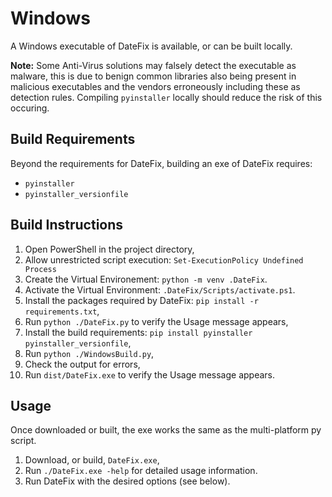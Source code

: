 # Windows

A Windows executable of DateFix is available, or can be built locally.

**Note:** Some Anti-Virus solutions may falsely detect the executable as malware, this is due to benign common libraries
also being present in malicious executables and the vendors erroneously including these as detection rules. Compiling
`pyinstaller` locally should reduce the risk of this occuring.

## Build Requirements

Beyond the requirements for DateFix, building an exe of DateFix requires:

* `pyinstaller`
* `pyinstaller_versionfile`

## Build Instructions

1. Open PowerShell in the project directory,
2. Allow unrestricted script execution: `Set-ExecutionPolicy Undefined Process`
3. Create the Virtual Environement: `python -m venv .DateFix`.
4. Activate the Virtual Environment: `.DateFix/Scripts/activate.ps1`.
5. Install the packages required by DateFix: `pip install -r requirements.txt`,
6. Run `python ./DateFix.py` to verify the Usage message appears,
7. Install the build requirements: `pip install pyinstaller pyinstaller_versionfile`,
8. Run `python ./WindowsBuild.py`,
9. Check the output for errors,
10. Run `dist/DateFix.exe` to verify the Usage message appears.

## Usage

Once downloaded or built, the exe works the same as the multi-platform py script.

1. Download, or build, `DateFix.exe`,
2. Run `./DateFix.exe -help` for detailed usage information.
3. Run DateFix with the desired options (see below).
